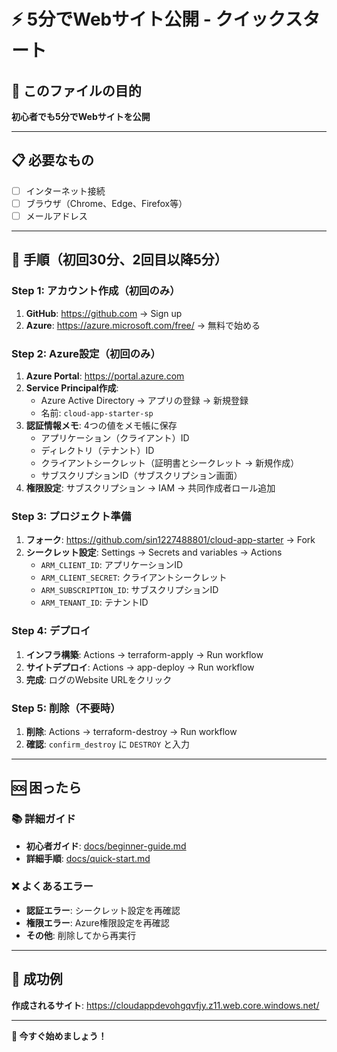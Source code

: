 # ⚡ 5分でWebサイト公開 - クイックスタート

## 🎯 このファイルの目的
**初心者でも5分でWebサイトを公開**

---

## 📋 必要なもの
- [ ] インターネット接続
- [ ] ブラウザ（Chrome、Edge、Firefox等）
- [ ] メールアドレス

---

## 🚀 手順（初回30分、2回目以降5分）

### Step 1: アカウント作成（初回のみ）
1. **GitHub**: https://github.com → Sign up
2. **Azure**: https://azure.microsoft.com/free/ → 無料で始める

### Step 2: Azure設定（初回のみ）
1. **Azure Portal**: https://portal.azure.com
2. **Service Principal作成**: 
   - Azure Active Directory → アプリの登録 → 新規登録
   - 名前: `cloud-app-starter-sp`
3. **認証情報メモ**: 4つの値をメモ帳に保存
   - アプリケーション（クライアント）ID
   - ディレクトリ（テナント）ID
   - クライアントシークレット（証明書とシークレット → 新規作成）
   - サブスクリプションID（サブスクリプション画面）
4. **権限設定**: サブスクリプション → IAM → 共同作成者ロール追加

### Step 3: プロジェクト準備
1. **フォーク**: https://github.com/sin1227488801/cloud-app-starter → Fork
2. **シークレット設定**: Settings → Secrets and variables → Actions
   - `ARM_CLIENT_ID`: アプリケーションID
   - `ARM_CLIENT_SECRET`: クライアントシークレット  
   - `ARM_SUBSCRIPTION_ID`: サブスクリプションID
   - `ARM_TENANT_ID`: テナントID

### Step 4: デプロイ
1. **インフラ構築**: Actions → terraform-apply → Run workflow
2. **サイトデプロイ**: Actions → app-deploy → Run workflow
3. **完成**: ログのWebsite URLをクリック

### Step 5: 削除（不要時）
1. **削除**: Actions → terraform-destroy → Run workflow
2. **確認**: `confirm_destroy` に `DESTROY` と入力

---

## 🆘 困ったら

### 📚 詳細ガイド
- **初心者ガイド**: [docs/beginner-guide.md](docs/beginner-guide.md)
- **詳細手順**: [docs/quick-start.md](docs/quick-start.md)

### ❌ よくあるエラー
- **認証エラー**: シークレット設定を再確認
- **権限エラー**: Azure権限設定を再確認
- **その他**: 削除してから再実行

---

## 🎉 成功例
**作成されるサイト**: https://cloudappdevohgqvfjy.z11.web.core.windows.net/

---

**🚀 今すぐ始めましょう！**